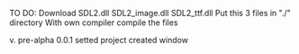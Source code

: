 TO DO:
Download SDL2.dll SDL2_image.dll SDL2_ttf.dll
Put this 3 files in "./" directory
With own compiler compile the files

v. pre-alpha 0.0.1
  setted project
  created window
